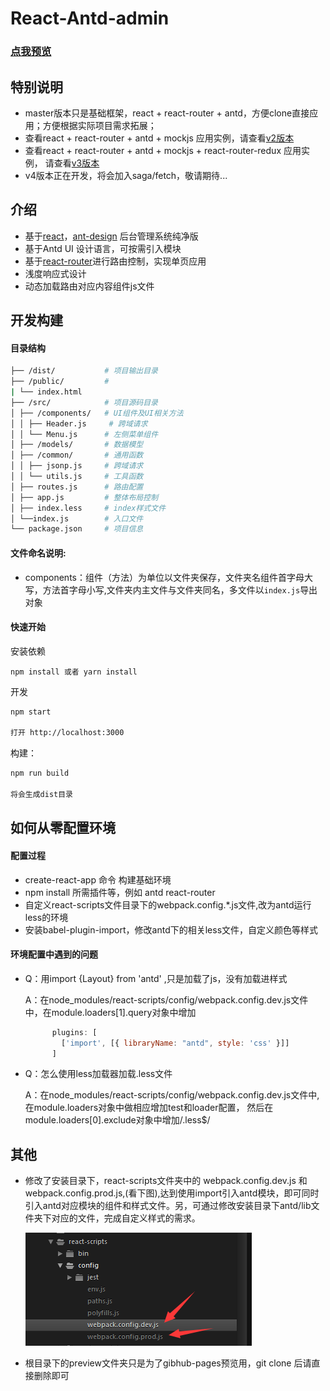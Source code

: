 # React-Antd-admin
### [点我预览](https://whrweb.github.io/React-Antd-admin/preview/index.html)

## 特别说明
-   master版本只是基础框架，react + react-router + antd，方便clone直接应用；方便根据实际项目需求拓展；
-   查看react + react-router + antd + mockjs 应用实例，请查看[v2版本](https://github.com/whrweb/React-Antd-admin/tree/v2) 
-   查看react + react-router + antd + mockjs + react-router-redux 应用实例， 请查看[v3版本](https://github.com/whrweb/React-Antd-admin/tree/v3) 
-   v4版本正在开发，将会加入saga/fetch，敬请期待...

## 介绍
-   基于[react](https://github.com/facebook/react)，[ant-design](https://github.com/ant-design/ant-design) 后台管理系统纯净版
-   基于Antd UI 设计语言，可按需引入模块
-   基于[react-router](https://github.com/ReactTraining/react-router)进行路由控制，实现单页应用
-   浅度响应式设计
-   动态加载路由对应内容组件js文件


## 开发构建

#### 目录结构
```bash
├── /dist/           # 项目输出目录
├── /public/         # 
| └── index.html     
├── /src/            # 项目源码目录
│ ├── /components/   # UI组件及UI相关方法
│ │ ├── Header.js     # 跨域请求
│ │ └── Menu.js      # 左侧菜单组件
│ ├── /models/       # 数据模型
│ ├── /common/       # 通用函数
│ │ ├── jsonp.js     # 跨域请求
│ │ └── utils.js     # 工具函数
│ ├── routes.js      # 路由配置
│ ├── app.js         # 整体布局控制
│ ├── index.less     # index样式文件
│ └──index.js        # 入口文件
└── package.json     # 项目信息
```

#### 文件命名说明:

-   components：组件（方法）为单位以文件夹保存，文件夹名组件首字母大写，方法首字母小写,文件夹内主文件与文件夹同名，多文件以`index.js`导出对象


#### 快速开始

安装依赖

    npm install 或者 yarn install
    
开发

```bash
npm start    

打开 http://localhost:3000
```


构建：

```bash
npm run build

将会生成dist目录
```
    
## 如何从零配置环境

#### 配置过程
-   create-react-app 命令 构建基础环境
-   npm install 所需插件等，例如 antd  react-router 
-   自定义react-scripts文件目录下的webpack.config.*.js文件,改为antd运行less的环境
-   安装babel-plugin-import，修改antd下的相关less文件，自定义颜色等样式

#### 环境配置中遇到的问题
-   Q：用import {Layout} from 'antd' ,只是加载了js，没有加载进样式
    
    A：在node_modules/react-scripts/config/webpack.config.dev.js文件中，在module.loaders[1].query对象中增加
    ```javascript
          plugins: [
            ['import', [{ libraryName: "antd", style: 'css' }]]
          ]
    ```
-   Q：怎么使用less加载器加载.less文件
    
    A：在node_modules/react-scripts/config/webpack.config.dev.js文件中,在module.loaders对象中做相应增加test和loader配置，
       然后在module.loaders[0].exclude对象中增加/\.less$/


## 其他

-   修改了安装目录下，react-scripts文件夹中的 webpack.config.dev.js 和 webpack.config.prod.js,(看下图),达到使用import引入antd模块，即可同时引入antd对应模块的组件和样式文件。另，可通过修改安装目录下antd/lib文件夹下对应的文件，完成自定义样式的需求。

    ![](assets/react-scripts.png)

-   根目录下的preview文件夹只是为了gibhub-pages预览用，git clone 后请直接删除即可

